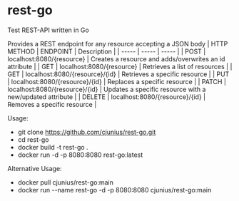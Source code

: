 # rest-go
Test REST-API written in Go

Provides a REST endpoint for any resource accepting a JSON body
| HTTP METHOD | ENDPOINT | Description |
| ----- | ----- | ----- |
| POST | localhost:8080/{resource} | Creates a resource and adds/overwrites an id attribute |
| GET | localhost:8080/{resource} | Retrieves a list of resources |
| GET | localhost:8080/{resource}/{id} | Retrieves a specific resource |
| PUT | localhost:8080/{resource}/{id} | Replaces a specific resource |
| PATCH | localhost:8080/{resource}/{id} | Updates a specific resource with a new/updated attribute |
| DELETE | localhost:8080/{resource}/{id} | Removes a specific resource |

Usage:
- git clone https://github.com/cjunius/rest-go.git
- cd rest-go
- docker build -t rest-go .
- docker run -d -p 8080:8080 rest-go:latest

Alternative Usage:
- docker pull cjunius/rest-go:main
- docker run --name rest-go -d -p 8080:8080 cjunius/rest-go:main
